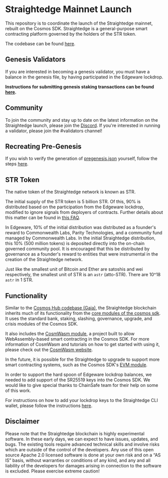 # Straightedge Mainnet Launch

This repository is to coordinate the launch of the Straightedge mainnet, rebuilt on the Cosmos SDK.  Straightedge is a general-purpose smart contracting platform governed by the holders of the STR token.

The codebase can be found [here](https://github.com/heystraightedge/straightedge).

## Genesis Validators

If you are interested in becoming a genesis validator, you must have a balance in the genesis file, by having participated in the Edgeware lockdrop.

**Instructions for submitting genesis staking transactions can be found [here](./gentxs/README.md).**

## Community

To join the community and stay up to date on the latest information on the Straightedge launch, please join the [Discord](https://discord.gg/rbamhbC).  If you're interested in running a validator, please join the #validators channel!

## Recreating Pre-Genesis

If you wish to verify the generation of [pregenesis.json](pregenesis.json) yourself, follow the steps [here](building-pregenesis/README.md).

## STR Token

The native token of the Straightedge network is known as STR.

The initial supply of the STR token is 5 billion STR.  Of this, 90% is distributed based on the participation from the Edgeware lockdrop, modified to ignore signals from deployers of contracts.  Further details about this matter can be found in [this FAQ](https://straighted.ge/faq/).

In Edgeware, 10% of the initial distribution was distributed as a founder's reward to Commonwealth Labs, Parity Technologies, and a community fund managed by Commonwealth Labs.  In the initial Straightedge distribution, this 10% (500 million tokens) is deposited directly into the on-chain governed community pool.  It is encouraged that this be distributed by governance as a founder's reward to entities that were instrumental in the creation of the Straightedge network.

Just like the smallest unit of Bitcoin and Ether are satoshis and wei respectively, the smallest unit of STR is an `astr` (atto-STR).  There are 10^18 `astr` in 1 STR.

## Functionality

Similar to the [Cosmos Hub codebase (Gaia)](https://github.com/cosmos/gaia), the Straightedge blockchain inherits much of its functionality from the [core modules of the cosmos sdk](https://github.com/cosmos/cosmos-sdk/tree/master/x).  It uses the standard bank, staking, slashing, governance, upgrade, and crisis modules of the Cosmos SDK.

It also includes the [CosmWasm module](https://github.com/cosmwasm/wasmd/tree/master/x/wasm), a project built to allow WebAssembly-based smart contracting in the Cosmos SDK.  For more information of CosmWasm and tutorials on how to get started with using it, please check out the [CosmWasm website](https://www.cosmwasm.com/).

In the future, it is possible for the Straightedge to upgrade to support more smart contracting systems, such as the Cosmos SDK's [EVM module](https://github.com/chainsafe/ethermint).

In order to support the hard spoon of Edgeware lockdrop balances, we needed to add support of the SR25519 keys into the Cosmos SDK.  We would like to give special thanks to ChainSafe team for their help on some of this work.

For instructions on how to add your lockdrop keys to the Straightedge CLI wallet, please follow the instructions [here](https://github.com/heystraightedge/straightedge#importing-lockdrop-keys).

## Disclaimer

Please note that the Straightedge blockchain is highly experimental software. In these early days, we can expect to have issues, updates, and bugs. The existing tools require advanced technical skills and involve risks which are outside of the control of the developers. Any use of this open source Apache 2.0 licensed software is done at your own risk and on a “AS IS” basis, without warranties or conditions of any kind, and any and all liability of the developers for damages arising in connection to the software is excluded. Please exercise extreme caution!
